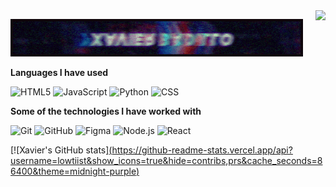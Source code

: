 <img align="right" src="https://visitor-badge.laobi.icu/badge?page_id=lowtiist.README" />

![](https://github.com/lowtiist/lowtiist/blob/main/standard.gif)

**Languages I have used**

![HTML5](https://img.shields.io/badge/-HTML5-000000?style=flat&logo=HTML5)
![JavaScript](https://img.shields.io/badge/-JavaScript-000000?style=flat&logo=javascript)
![Python](https://img.shields.io/badge/-Python-000000?style=flat&logo=python)
![CSS](https://img.shields.io/badge/-CSS-000000?style=flat&logo=CSS)

**Some of the technologies I have worked with**

![Git](https://img.shields.io/badge/-Git-000000?style=flat&logo=git&logoColor=F05032)
![GitHub](https://img.shields.io/badge/-GitHub-000000?style=flat&logo=github&logoColor=FFFFFF)
![Figma](https://img.shields.io/badge/-Figma-000000?style=flat&logo=figma-software&logoColor=white&logoColor=0052CC)
![Node.js](https://img.shields.io/badge/-Node.js-000000?style=flat&logo=node.js&logoColor=339933)
![React](https://img.shields.io/badge/-React-000000?style=flat&logo=React&logoColor=61DAFB)

[![Xavier's GitHub stats][(https://github-readme-stats.vercel.app/api?username=lowtiist&show_icons=true&hide=contribs,prs&cache_seconds=86400&theme=midnight-purple)](https://github.com/anuraghazra/github-readme-stats)
